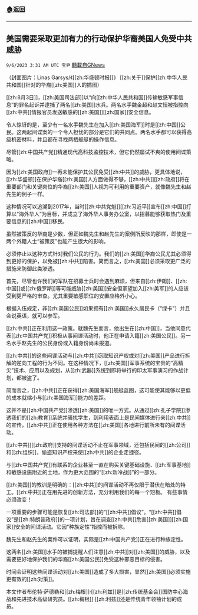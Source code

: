 ###  [:house:返回](README.md)
---


## 美国需要采取更加有力的行动保护华裔美国人免受中共威胁
`9/6/2023 3:31 AM UTC 宝尹` [轉載自GNews](https://gnews.org/articles/1650535)

  
（封面图片：Linas Garsys/《[[zh:华盛顿时报]]》 [[zh:关于]]保护[[zh:中华人民共和国]]针对的华裔[[zh:美国]]人的插图）

[[zh:8月3日]]，[[zh:美国司法部]]以“向[[zh:中华人民共和国]]传输敏感军事信息”的罪名起诉并逮捕了两名[[zh:美国]]水兵。两名水手魏金超和赵文恒被指控向[[zh:中共]]情报官员发送敏感的[[zh:美国]][[zh:国家]]安全信息。

令人惊讶的是，至少有一名水手魏先生在加入[[zh:美国海军]]时是[[zh:中国]]公民。这两起间谍案的一个令人担忧的部分是它们的共同点。两名水手都可以获得高级机密材料，并且都在寻找两栖舰艇的操作信息。

尽管[[zh:中国共产党]]精通现代高科技监控技术，但它仍然屡试不爽的使用间谍策略。

因为[[zh:美国政府]]一再未能保护其公民免受[[zh:中共]]的威胁，更具体地说，[[zh:华盛顿]]在保护华裔[[zh:美国]]人方面做得不够，[[zh:中共]][[zh:政府]]将在重要部门和关键岗位的华裔[[zh:美国]]人视为可利用的重要资产，就像魏先生和赵先生的例子一样。

这种情况可以追溯到2017年，当时[[zh:中共党魁]][[zh:习近平]]宣布[[zh:中国]]打算以“海外华人”为目标，并成立了海外华人事务办公室，以招募能够获取热门及重要信息的[[zh:中国]]移民。

虽然被策反的华裔是少数，但正如魏先生和赵先生的案例所反映的那样，即使是一两个外籍人士“被策反”也能产生很大的影响。

必须停止以这种方式针对我们公民的行为。我们的[[zh:美国]]华裔公民尤其必须得到更好的保护，以免被[[zh:中共]]陷害。简而言之，[[zh:美国]]必须采取更广泛的措施来防御此类渗透。

首先，尽管也许我们的军队在招募士兵时会遇到麻烦，但来自[[zh:伊朗]]、[[zh:中国]]或[[zh:俄罗斯]]等可能威胁[[zh:美国]]安全但家望加入[[zh:美军]]的人应该受到更严格的审查。尤其重要敏感职位的安置应格外小心。

根据入伍规定，非[[zh:美国公民]]如果拥有[[zh:美国]]永久居民卡（“绿卡”）并且会说英语，就可以参军。

[[zh:中共]]正在利用这一政策。就魏先生而言，他出生在[[zh:中国]]，当他同意代表[[zh:中国共产党]]积极从事间谍活动时，他正在申请入籍[[zh:美国公民]]。另一名水手赵先生的公民身份或入籍身份尚未报道。

[[zh:中共]]的这些间谍活动与[[zh:中共]]窃取知识产权或对[[zh:美国]]产品进行拆解的逆向工程的行为不同。在这种情况下，[[zh:美国]]军事系统的宝贵的“高精尖”技术、应用以及规划，从[[zh:武器]]系统到即将举行的印太军事演习的作战计划，都被盗了。

简而言之，[[zh:中共]]正在获得[[zh:美国海军]]舰艇蓝图，这可能使其能够以更低的成本就缩小与[[zh:美国海军]]能力的差距。

这并不是[[zh:中国共产党]]渗透[[zh:美国]]的唯一方式。从通过[[zh:孔子学院]]渗透我们的[[zh:教育]]系统并骚扰学生，到利用表面上是民间媒体进行亲[[zh:中共]]的宣传，[[zh:中共]]正在使用各种方法在[[zh:美国]]各地进行前所未有的间谍活动。

[[zh:中共]][[zh:政府]]支持的间谍活动不止在军事领域，还包括民间的[[zh:公司]]和[[zh:组织]]，偷盗知识产权来使[[zh:中共]]的企业走捷径。

与[[zh:中国共产党]]有联系的企业甚至一直在购买关键基础设施、[[zh:军事基地]]和敏感设施附近的土地，作为更大范围的“[[zh:新冷战]]”的一部分。

[[zh:美国]]的教训是明确的：[[zh:中共]]的间谍活动不再仅限于潜伏在暗处的特工。[[zh:中共]]正在用先进的创新方法，充分利用我们的每一个短板。
有些事情必须改变！

一项重要的步骤可能是恢复[[zh:司法部]]的“[[zh:中共]]倡议”。“[[zh:中共]]倡议”是[[zh:特朗普政府]]的一项计划，旨在调查[[zh:中共]]危害[[zh:美国]][[zh:国家]]安全的间谍活动。它因“种族定性”指控而被拆除。

魏先生和赵先生的案件可以证明，实际是[[zh:中国共产党]]正在进行种族定性。

这两名[[zh:美国]]水手的被捕提醒人们注意[[zh:中共]]对[[zh:美国]]的威胁，以及需要更好地保护我们的华裔[[zh:美国公民]]免受这种邪恶目标的侵害。

时间会证明这些间谍活动对[[zh:美国]]造成了多大损害，显然[[zh:美国]]必须实施更有效的[[zh:对策]]。

本文作者布伦特·萨德勒和[[zh:梅根]]·[[zh:利兹]]是[[zh:传统基金会]]国防中心海战和先进技术高级研究员。[[zh:梅根]]·[[zh:利兹]]还是传统青年领袖计划的成员。
